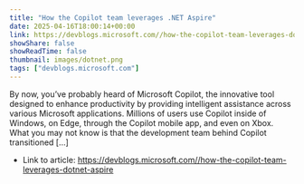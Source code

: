 ```yaml
---
title: "How the Copilot team leverages .NET Aspire"
date: 2025-04-16T18:00:14+00:00
link: https://devblogs.microsoft.com//how-the-copilot-team-leverages-dotnet-aspire
showShare: false
showReadTime: false
thumbnail: images/dotnet.png
tags: ["devblogs.microsoft.com"]
---
```

By now, you’ve probably heard of Microsoft Copilot, the innovative tool designed to enhance productivity by providing intelligent assistance across various Microsoft applications. Millions of users use Copilot inside of Windows, on Edge, through the Copilot mobile app, and even on Xbox. What you may not know is that the development team behind Copilot transitioned […]

- Link to article: https://devblogs.microsoft.com//how-the-copilot-team-leverages-dotnet-aspire